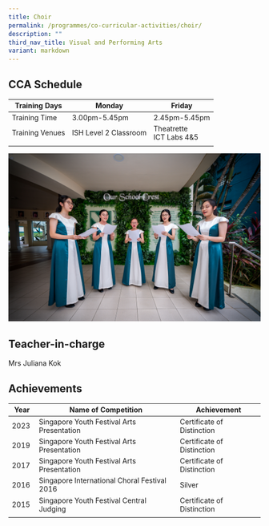```yaml
---
title: Choir
permalink: /programmes/co-curricular-activities/choir/
description: ""
third_nav_title: Visual and Performing Arts
variant: markdown
---
```

CCA Schedule
------------

| Training Days | Monday |  Friday |   
| --- | --- | --- | 
| Training Time | 3.00pm-5.45pm | 2.45pm-5.45pm |   
| Training Venues | ISH Level 2 Classroom | Theatrette <br> ICT Labs 4&amp;5 |
| | | | |

![](/images/choir1.jpg)

Teacher-in-charge
------------------

Mrs Juliana Kok

Achievements
------------

| Year | Name of Competition | Achievement |
| --- | --- | --- |
| 2023 | Singapore Youth Festival Arts Presentation | Certificate of Distinction |
| 2019 | Singapore Youth Festival Arts Presentation | Certificate of Distinction |
| 2017&nbsp; | Singapore Youth Festival Arts Presentation | Certificate of Distinction&nbsp; |
| 2016&nbsp; | Singapore International Choral Festival 2016 | Silver&nbsp; |
| 2015&nbsp; | Singapore Youth Festival Central Judging&nbsp; | Certificate of Distinction&nbsp; |
| | | |